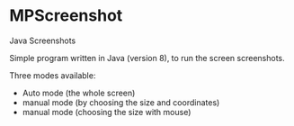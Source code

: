 # MPScreenshot
Java Screenshots

Simple program written in Java (version 8), to run the screen screenshots.

Three modes available:
- Auto mode (the whole screen)
- manual mode (by choosing the size and coordinates)
- manual mode (choosing the size with mouse)
